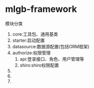 # mlgb-framework

模块分类

1. core:工具包、通用基类
2. starter:启动配置
3. datasource:数据源配置(包括ORM框架)
4. authorize:权限管理
   1. api:登录接口、角色、用户管理等
   2. shiro:shiro权限配置
5. 
6. 
7. 
